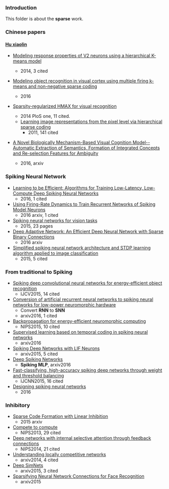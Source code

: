 ### Introduction
This folder is about the **sparse** work.

### Chinese papers
#### [Hu xiaolin][1] 
- [Modeling response properties of V2 neurons using a hierarchical K-means model][2]
	- 2014, 3 cited
- [Modeling object recognition in visual cortex using multiple firing k-means and non-negative sparse coding][3]
	- 2016
- [Sparsity-regularized HMAX for visual recognition][4]
	- 2014 PloS one, 11 cited.
	- [Learning image representations from the pixel level via hierarchical sparse coding][5]
		- 2011, 141 cited

- [A Novel Biologically Mechanism-Based Visual Cognition Model--Automatic Extraction of Semantics, Formation of Integrated Concepts and Re-selection Features for Ambiguity][6]
	- 2016, arxiv

### Spiking Neural Network
- [Learning to be Efficient: Algorithms for Training Low-Latency, Low-Compute Deep Spiking Neural Networks][7]
	- 2016, 1 cited
- [Using Firing-Rate Dynamics to Train Recurrent Networks of Spiking Model Neurons][8]
	- 2016 arxiv, 1 cited
- [Spiking neural networks for vision tasks][9]
	- 2015, 23 pages
- [Deep Adaptive Network: An Efficient Deep Neural Network with Sparse Binary Connections][10]
	- 2016 arxiv
- [Simplified spiking neural network architecture and STDP learning algorithm applied to image classification][11]
	- 2015, 5 cited

### From traditional to Spiking 
- [Spiking deep convolutional neural networks for energy-efficient object recognition][12]
	- IJCV2015, 14 cited
- [Conversion of artificial recurrent neural networks to spiking neural networks for low-power neuromorphic hardware][13]
	- Convert **RNN** to **SNN**
	- arxiv2016, 1 cited
- [Backpropagation for energy-efficient neuromorphic computing][14]
	- NIPS2015, 10 cited
- [Supervised learning based on temporal coding in spiking neural networks][15]
	- arxiv2016
- [Spiking Deep Networks with LIF Neurons][16]
	- arxiv2015, 5 cited
- [Deep Spiking Networks][17]
	- **Spiking MLP**, arxiv2016
- [Fast-classifying, high-accuracy spiking deep networks through weight and threshold balancing][18]
	- IJCNN2015, 16 cited
- [Designing spiking neural networks][19]
	- 2016

### Inhibitory
-  [Sparse Code Formation with Linear Inhibition][20]
	- 2015 arxiv
- [Compete to compute][21]
	- NIPS2013, 29 cited
- [Deep networks with internal selective attention through feedback connections][22]
	- NIPS2014, 21 cited
- [Understanding locally competitive networks][23]
	- arxiv2014, 4 cited
- [Deep SimNets][24]
	- arxiv2015, 3 cited
- [Sparsifying Neural Network Connections for Face Recognition][25]
	- arxiv2015






















[1]:	http://www.xlhu.cn/
[2]:	http://qipeng.me/research/publications/HuZhangQiZhang14.pdf
[3]:	http://ac.els-cdn.com/S016516841500290X/1-s2.0-S016516841500290X-main.pdf?_tid=54633b4a-4027-11e6-a08c-00000aacb35d&acdnat=1467445014_c8390737d1d71edf756e71b596650b51
[4]:	http://journals.plos.org/plosone/article/asset?id=10.1371%2Fjournal.pone.0081813.PDF
[5]:	http://citeseerx.ist.psu.edu/viewdoc/download?doi=10.1.1.227.9415&rep=rep1&type=pdf
[6]:	http://arxiv.org/abs/1603.07886
[7]:	https://www.researchgate.net/profile/Dan_Neil/publication/301549149_Learning_to_be_Efficient_Algorithms_for_Training_Low-Latency_Low-Compute_Deep_Spiking_Neural_Networks/links/5719f04808ae30c3f9f2cd2d.pdf
[8]:	http://arxiv.org/abs/1601.07620
[9]:	http://www.nst.ei.tum.de/fileadmin/w00bqs/www/publications/as/2015WS-HS-SpikingVision.pdf
[10]:	http://arxiv.org/abs/1604.06154
[11]:	http://citeseerx.ist.psu.edu/viewdoc/download?doi=10.1.1.682.9701&rep=rep1&type=pdf
[12]:	http://download.springer.com/static/pdf/942/art%253A10.1007%252Fs11263-014-0788-3.pdf?originUrl=http%3A%2F%2Flink.springer.com%2Farticle%2F10.1007%2Fs11263-014-0788-3&token2=exp=1467531314~acl=%2Fstatic%2Fpdf%2F942%2Fart%25253A10.1007%25252Fs11263-014-0788-3.pdf%3ForiginUrl%3Dhttp%253A%252F%252Flink.springer.com%252Farticle%252F10.1007%252Fs11263-014-0788-3*~hmac=7521144a4507eea17688169e64011d28026801bc2e946d438acd637c4075d136
[13]:	http://arxiv.org/abs/1601.04187
[14]:	http://papers.nips.cc/paper/5862-backpropagation-for-energy-efficient-neuromorphic-computing
[15]:	http://arxiv.org/abs/1606.08165
[16]:	http://arxiv.org/abs/1510.08829
[17]:	http://arxiv.org/abs/1602.08323
[18]:	http://citeseerx.ist.psu.edu/viewdoc/download?doi=10.1.1.721.2413&rep=rep1&type=pdf
[19]:	http://ieeexplore.ieee.org/stamp/stamp.jsp?tp=&arnumber=7451989
[20]:	http://arxiv.org/abs/1503.04115
[21]:	http://papers.nips.cc/paper/5059-compete-to-compute
[22]:	http://papers.nips.cc/paper/5276-deep-networks-with-internal-selective-attention-through-feedback-connections
[23]:	http://arxiv.org/abs/1410.1165
[24]:	http://arxiv.org/abs/1506.03059
[25]:	http://arxiv.org/abs/1512.01891